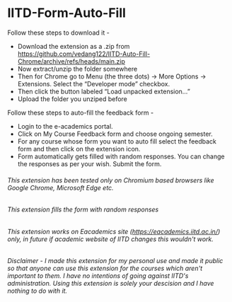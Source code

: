 # IITD-Form-Auto-Fill

Follow these steps to download it -
- Download the extension as a .zip from https://github.com/vedang122/IITD-Auto-Fill-Chrome/archive/refs/heads/main.zip 
- Now extract/unzip the folder somewhere
- Then for Chrome go to Menu (the three dots) -> More Options -> Extensions. Select the “Developer mode” checkbox.
- Then click the button labeled “Load unpacked extension…”
- Upload the folder you unziped before 

Follow these steps to auto-fill the feedback form - 
- Login to the e-academics portal. 
- Click on My Course Feedback form and choose ongoing semester.  
- For any course whose form you want to auto fill select the feedback form and then click on the extension icon. 
- Form automatically gets filled with random responses. You can change the responses as per your wish. Submit the form.

###### This extension has been tested only on Chromium based browsers like Google Chrome, Microsoft Edge etc. 
###### This extension fills the form with random responses 
###### This extension works on Eacademics site (https://eacademics.iitd.ac.in/) only, in future if academic website of IITD changes this wouldn't work. 
###### Disclaimer - I made this extension for my personal use and made it public so that anyone can use this extension for the courses which aren't important to them. I have no intentions of going against IITD's administration. Using this extension is solely your descision and I have nothing to do with it.
